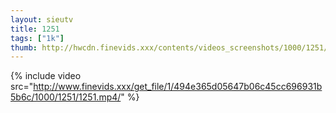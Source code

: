 ```yaml
--- 
layout: sieutv
title: 1251
tags: ["1k"]
thumb: http://hwcdn.finevids.xxx/contents/videos_screenshots/1000/1251/preview.mp4.jpg
---
```

{% include video src="http://www.finevids.xxx/get_file/1/494e365d05647b06c45cc696931b5b6c/1000/1251/1251.mp4/" %} 
